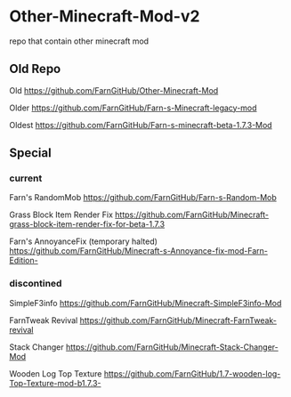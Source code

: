 # Other-Minecraft-Mod-v2
repo that contain other minecraft mod

## Old Repo

Old
https://github.com/FarnGitHub/Other-Minecraft-Mod

Older
https://github.com/FarnGitHub/Farn-s-Minecraft-legacy-mod

Oldest
https://github.com/FarnGitHub/Farn-s-minecraft-beta-1.7.3-Mod

## Special

### current

Farn's RandomMob
https://github.com/FarnGitHub/Farn-s-Random-Mob

Grass Block Item Render Fix
https://github.com/FarnGitHub/Minecraft-grass-block-item-render-fix-for-beta-1.7.3

Farn's AnnoyanceFix (temporary halted)
https://github.com/FarnGitHub/Minecraft-s-Annoyance-fix-mod-Farn-Edition-

### discontined

SimpleF3info
https://github.com/FarnGitHub/Minecraft-SimpleF3info-Mod

FarnTweak Revival
https://github.com/FarnGitHub/Minecraft-FarnTweak-revival

Stack Changer
https://github.com/FarnGitHub/Minecraft-Stack-Changer-Mod

Wooden Log Top Texture
https://github.com/FarnGitHub/1.7-wooden-log-Top-Texture-mod-b1.7.3-




